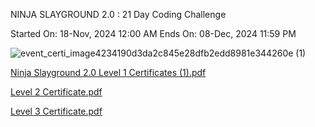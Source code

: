 NINJA SLAYGROUND 2.0 : 21 Day Coding Challenge

Started On:
18-Nov, 2024 12:00 AM
Ends On:
08-Dec, 2024 11:59 PM


![event_certi_image4234190d3da2c845e28dfb2edd8981e344260e (1)](https://github.com/user-attachments/assets/7d328a1b-2df4-4eca-869f-efd0d810c994)

[Ninja Slayground 2.0 Level 1 Certificates (1).pdf](https://github.com/user-attachments/files/17980037/Ninja.Slayground.2.0.Level.1.Certificates.1.pdf)


[Level 2 Certificate.pdf](https://github.com/user-attachments/files/17980042/Level.2.Certificate.pdf)


[Level 3 Certificate.pdf](https://github.com/user-attachments/files/18107766/Level.3.Certificate.pdf)
